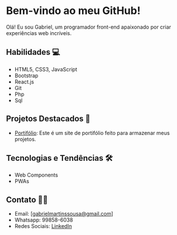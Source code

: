# Bem-vindo ao meu GitHub!

Olá! Eu sou Gabriel, um programador front-end apaixonado por criar experiências web incríveis.

## Habilidades 💻
- HTML5, CSS3, JavaScript
- Bootstrap
- React.js
- Git
- Php
- Sql

## Projetos Destacados 🌟
- [Portifólio](https://vaconer.github.io/portifolio/): Este é um site de portifólio feito para armazenar meus projetos.

## Tecnologias e Tendências 🛠️
- Web Components
- PWAs

## Contato 📧📱
- Email: [gabrielmartinssousa@gmail.com]
- Whatsapp: 99858-6038
- Redes Sociais: [LinkedIn](https://www.linkedin.com/in/gabriel-martins-3b76b122a/) 
